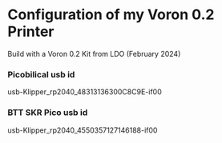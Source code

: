 # Configuration of my Voron 0.2 Printer

Build with a Voron 0.2 Kit from LDO (February 2024)

### Picobilical usb id
usb-Klipper_rp2040_48313136300C8C9E-if00

### BTT SKR Pico usb id
usb-Klipper_rp2040_4550357127146188-if00
